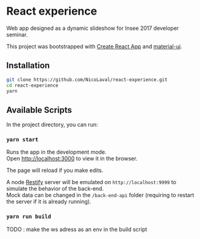 
# React experience

Web app designed as a dynamic slideshow for Insee 2017 developer seminar.

This project was bootstrapped with [Create React App](https://github.com/facebookincubator/create-react-app)
and [material-ui](https://github.com/mui-org/material-ui).

## Installation

```sh
git clone https://github.com/NicoLaval/react-experience.git
cd react-experience
yarn
```

## Available Scripts

In the project directory, you can run:

### `yarn start`

Runs the app in the development mode.<br>
Open [http://localhost:3000](http://localhost:3000) to view it in the browser.

The page will reload if you make edits.<br>

A node [Restify](https://github.com/restify/node-restify) server will be emulated on `http://localhost:9999` to simulate the behavior of the back-end.<br>
Mock data can be changed in the `/back-end-api` folder (requiring to restart the server if it is already running).

### `yarn run build`

TODO : make the ws adress as an env in the build script
